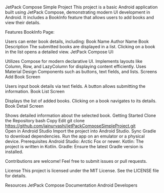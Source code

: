 JetPack Compose Simple Project
This project is a basic Android application built using JetPack Compose, demonstrating modern UI development in Android. It includes a BookInfo feature that allows users to add books and view their details.

Features
BookInfo Page:

Users can enter book details, including:
Book Name
Author Name
Book Description
The submitted books are displayed in a list.
Clicking on a book in the list opens a detailed view.
JetPack Compose UI:

Utilizes Compose for modern declarative UI.
Implements layouts like Column, Row, and LazyColumn for displaying content efficiently.
Uses Material Design Components such as buttons, text fields, and lists.
Screens
Add Book Screen

Users input book details via text fields.
A button allows submitting the information.
Book List Screen

Displays the list of added books.
Clicking on a book navigates to its details.
Book Detail Screen

Shows detailed information about the selected book.
Getting Started
Clone the Repository
bash
Copy
Edit
git clone https://github.com/jainurvashi/jetPackComposeSimpleProject.git  
Open in Android Studio
Import the project into Android Studio.
Sync Gradle to download dependencies.
Run the app on an emulator or a physical device.
Prerequisites
Android Studio: Arctic Fox or newer.
Kotlin: The project is written in Kotlin.
Gradle: Ensure the latest Gradle version is installed.

Contributions are welcome! Feel free to submit issues or pull requests.

License
This project is licensed under the MIT License. See the LICENSE file for details.

Resources
JetPack Compose Documentation
Android Developers
